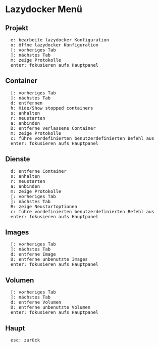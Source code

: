 # Lazydocker Menü

## Projekt

<pre>
  <kbd>e</kbd>: bearbeite lazydocker Konfiguration
  <kbd>o</kbd>: öffne lazydocker Konfiguration
  <kbd>[</kbd>: vorheriges Tab
  <kbd>]</kbd>: nächstes Tab
  <kbd>m</kbd>: zeige Protokolle
  <kbd>enter</kbd>: fokusieren aufs Hauptpanel
</pre>

## Container

<pre>
  <kbd>[</kbd>: vorheriges Tab
  <kbd>]</kbd>: nächstes Tab
  <kbd>d</kbd>: entfernen
  <kbd>h</kbd>: Hide/Show stopped containers
  <kbd>s</kbd>: anhalten
  <kbd>r</kbd>: neustarten
  <kbd>a</kbd>: anbinden
  <kbd>D</kbd>: entferne verlassene Container
  <kbd>m</kbd>: zeige Protokolle
  <kbd>c</kbd>: führe vordefinierten benutzerdefinierten Befehl aus
  <kbd>enter</kbd>: fokusieren aufs Hauptpanel
</pre>

## Dienste

<pre>
  <kbd>d</kbd>: entferne Container
  <kbd>s</kbd>: anhalten
  <kbd>r</kbd>: neustarten
  <kbd>a</kbd>: anbinden
  <kbd>m</kbd>: zeige Protokolle
  <kbd>[</kbd>: vorheriges Tab
  <kbd>]</kbd>: nächstes Tab
  <kbd>R</kbd>: zeige Neustartoptionen
  <kbd>c</kbd>: führe vordefinierten benutzerdefinierten Befehl aus
  <kbd>enter</kbd>: fokusieren aufs Hauptpanel
</pre>

## Images

<pre>
  <kbd>[</kbd>: vorheriges Tab
  <kbd>]</kbd>: nächstes Tab
  <kbd>d</kbd>: entferne Image
  <kbd>D</kbd>: entferne unbenutzte Images
  <kbd>enter</kbd>: fokusieren aufs Hauptpanel
</pre>

## Volumen

<pre>
  <kbd>[</kbd>: vorheriges Tab
  <kbd>]</kbd>: nächstes Tab
  <kbd>d</kbd>: entferne Volumen
  <kbd>D</kbd>: entferne unbenutzte Volumen
  <kbd>enter</kbd>: fokusieren aufs Hauptpanel
</pre>

## Haupt

<pre>
  <kbd>esc</kbd>: zurück
</pre>
